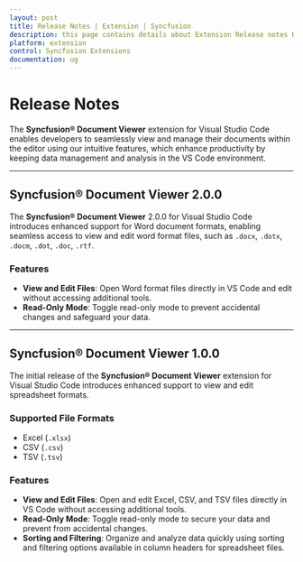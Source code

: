 ```yaml
---
layout: post
title: Release Notes | Extension | Syncfusion
description: this page contains details about Extension Release notes History | Syncfusion®
platform: extension
control: Syncfusion Extensions
documentation: ug
---
```

# Release Notes

The **Syncfusion® Document Viewer** extension for Visual Studio Code enables developers to seamlessly view and manage their documents within the editor using our intuitive features, which enhance productivity by keeping data management and analysis in the VS Code environment.

---

## Syncfusion® Document Viewer 2.0.0

The **Syncfusion® Document Viewer** 2.0.0 for Visual Studio Code introduces enhanced support for Word document formats, enabling seamless access to view and edit word format files, such as `.docx`, `.dotx`, `.docm`, `.dot`, `.doc`, `.rtf`.

### Features
- **View and Edit Files**: Open Word format files directly in VS Code and edit without accessing additional tools.  
- **Read-Only Mode**: Toggle read-only mode to prevent accidental changes and safeguard your data.  

---

## Syncfusion® Document Viewer 1.0.0

The initial release of the **Syncfusion® Document Viewer** extension for Visual Studio Code introduces enhanced support to view and edit spreadsheet formats.

### Supported File Formats
- Excel (`.xlsx`)  
- CSV (`.csv`)  
- TSV (`.tsv`)

### Features
- **View and Edit Files**: Open and edit Excel, CSV, and TSV files directly in VS Code without accessing additional tools.  
- **Read-Only Mode**: Toggle read-only mode to secure your data and prevent from accidental changes.  
- **Sorting and Filtering**: Organize and analyze data quickly using sorting and filtering options available in column headers for spreadsheet files.
